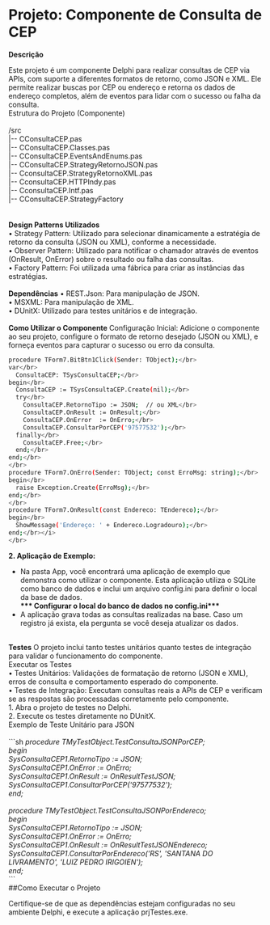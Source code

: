 <h1>Projeto: Componente de Consulta de CEP</h1>

<b>Descrição</b></br>

Este projeto é um componente Delphi para realizar consultas de CEP via APIs, com suporte a diferentes formatos de retorno, como JSON e XML. Ele permite realizar buscas por CEP ou endereço e retorna os dados de endereço completos, além de eventos para lidar com o sucesso ou falha da consulta.</br>
Estrutura do Projeto (Componente)</br>
</br>
/src</br>
  |-- CConsultaCEP.pas</br>
  |-- CConsultaCEP.Classes.pas</br>
  |-- CConsultaCEP.EventsAndEnums.pas</br>
  |-- CConsultaCEP.StrategyRetornoJSON.pas</br>
  |-- CconsultaCEP.StrategyRetornoXML.pas</br>
  |-- CconsultaCEP.HTTPIndy.pas</br>
  |-- CconsultaCEP.Intf.pas</br>
  |-- CConsultaCEP.StrategyFactory</br>
  </br>
</br>
<b>Design Patterns Utilizados</b></br>
    • Strategy Pattern: Utilizado para selecionar dinamicamente a estratégia de retorno da consulta (JSON ou XML), conforme a necessidade.</br>
    • Observer Pattern: Utilizado para notificar o chamador através de eventos (OnResult, OnError) sobre o resultado ou falha das consultas.</br>
    • Factory Pattern:  Foi utilizada uma fábrica para criar as instâncias das estratégias.</br>
</br>
<b>Dependências</b>
    • REST.Json: Para manipulação de JSON.</br>
    • MSXML: Para manipulação de XML. </br>
    • DUnitX: Utilizado para testes unitários e de integração.</br>
    </br>
<b>Como Utilizar o Componente</b>
    Configuração Inicial: Adicione o componente ao seu projeto, configure o formato de retorno desejado (JSON ou XML), e forneça eventos para capturar o sucesso ou erro da consulta.</br>
```sh
procedure TForm7.BitBtn1Click(Sender: TObject);</br>
var</br>
  ConsultaCEP: TSysConsultaCEP;</br>
begin</br>
  ConsultaCEP := TSysConsultaCEP.Create(nil);</br>
  try</br>
    ConsultaCEP.RetornoTipo := JSON;  // ou XML</br>
    ConsultaCEP.OnResult := OnResult;</br>
    ConsultaCEP.OnError  := OnErro;</br>
    ConsultaCEP.ConsultarPorCEP('97577532');</br>
  finally</br>
    ConsultaCEP.Free;</br>
  end;</br>
end;</br>
</br>
procedure TForm7.OnErro(Sender: TObject; const ErroMsg: string);</br>
begin</br>
  raise Exception.Create(ErroMsg);</br>
end;</br>
</br>
procedure TForm7.OnResult(const Endereco: TEndereco);</br>
begin</br>
  ShowMessage('Endereço: ' + Endereco.Logradouro);</br>
end;</br></i>
</br>
```

<b>2. Aplicação de Exemplo:</b><br>
- Na pasta App, você encontrará uma aplicação de exemplo que demonstra como utilizar o componente. Esta aplicação utiliza o SQLite como banco de dados e inclui um arquivo config.ini para definir o local da base de dados. </br>
<b>*** Configurar o local do banco de dados no config.ini***</b><br>
- A aplicação grava todas as consultas realizadas na base. Caso um registro já exista, ela pergunta se você deseja atualizar os dados. </br>
</br>
<b>Testes</b>
O projeto inclui tanto testes unitários quanto testes de integração para validar o funcionamento do componente.</br>
Executar os Testes</br>
    • Testes Unitários: Validações de formatação de retorno (JSON e XML), erros de consulta e comportamento esperado do componente.</br>
    • Testes de Integração: Executam consultas reais a APIs de CEP e verificam se as respostas são processadas corretamente pelo componente.</br>
    1. Abra o projeto de testes no Delphi.</br>
    2. Execute os testes diretamente no DUnitX.</br>
Exemplo de Teste Unitário para JSON</br>
</br>
```sh
<i>procedure TMyTestObject.TestConsultaJSONPorCEP;</br>
begin</br>
  SysConsultaCEP1.RetornoTipo := JSON;</br>
  SysConsultaCEP1.OnError := OnErro;</br>
  SysConsultaCEP1.OnResult := OnResultTestJSON;</br>
  SysConsultaCEP1.ConsultarPorCEP('97577532');</br>
end;</br>
</br>
procedure TMyTestObject.TestConsultaJSONPorEndereco;</br>
begin</br>
  SysConsultaCEP1.RetornoTipo := JSON;</br>
  SysConsultaCEP1.OnError := OnErro;</br>
  SysConsultaCEP1.OnResult := OnResultTestJSONEndereco;</br>
  SysConsultaCEP1.ConsultarPorEndereco('RS', 'SANTANA DO LIVRAMENTO', 'LUIZ PEDRO IRIGOIEN');</br>
end;</br></i>
```
</br>
##Como Executar o Projeto</b></br>

Certifique-se de que as dependências estejam configuradas no seu ambiente Delphi, e execute a aplicação prjTestes.exe.</br>
